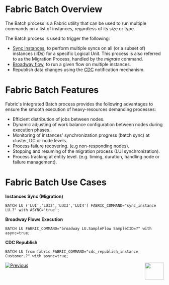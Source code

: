 # **Fabric Batch Overview** 
The Batch process is a Fabric utility that can be used to run multiple commands on a list of instances, regardless of its size or type. 

The Batch process is used to trigger the following:
- [Sync instances](/articles/14_sync_LU_instance/01_sync_LUI_overview.md), to perform multiple syncs on all (or a subset of) instances (iIDs) for a specific Logical Unit. This process is also referred to as the Migration Process, handled by the *migrate* command.
- [Broadway flow](/articles/19_Broadway/01_broadway_overview.md), to run a given flow on multiple instances.
- Republish data changes using the [CDC](/articles/18_cdc_and_search/02_cdc_messages.md) notification mechanism.


# **Fabric Batch Features**
Fabric's integrated Batch process provides the following advantages to ensure the smooth execution of heavy-resources demanding processes:
- Efficient distribution of jobs between nodes.
- Dynamic adjusting of work balance configuration between nodes during execution phases.
- Monitoring of instances' synchronization progress (batch sync) at cluster, DC or node levels.
- Process failure recovering. (e.g non-responding nodes).
- Stopping and resuming of the migration process (LUI synchronization).
- Process tracking at entity level. (e.g. timing, duration, handling node or failure management).

# **Fabric Batch Use Cases**

**Instances Sync (Migration)**

```BATCH LU ('LUI','LUI2','LUI3','LUI4') FABRIC_COMMAND="sync_instance LU.?" with ASYNC='true';```

**Broadway Flows Execution**

```BATCH LU FABRIC_COMMAND="broadway LU.SampleFlow SampleIID=?" with async=true;```

**CDC Republish**

```BATCH LU from fabric FABRIC_COMMAND="cdc_republish_instance Customer.?" with async=true;```



[![Previous](/articles/images/Previous.png)](/articles/20_jobs_and_batch_services/10_jobs_and_batches_affinity.md)[<img align="right" width="60" height="54" src="/articles/images/Next.png">](/articles/20_jobs_and_batch_services/12_batch_sync_commands.md)
